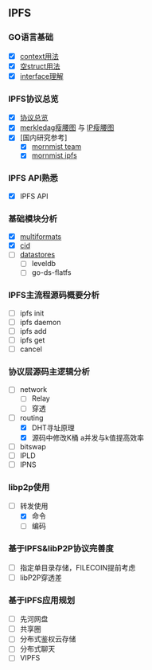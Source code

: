 ## IPFS

### GO语言基础
- [x] [context用法](https://gitlab.com/waynewyang/ipfs/tree/master/go-basic/context)
- [x] [空struct用法](https://gitlab.com/waynewyang/ipfs/tree/master/go-basic/nullstruct)
- [x] [interface理解](https://gitlab.com/waynewyang/ipfs/tree/master/go-basic/interface)

### IPFS协议总览
- [x] [协议总览](https://github.com/ipfs/specs/tree/master/architecture)
- [x] [merkledag瘦腰图](https://github.com/ipfs/specs/blob/master/merkledag/mdag.waist.png) 与 [IP瘦腰图](https://github.com/ipfs/specs/blob/master/merkledag/ip.waist.png)
- [x] [国内研究参考]
	- [x] [mornmist team](https://github.com/mornmist/Newcomer-Guide)
	- [x] [mornmist ipfs](https://github.com/mornmist/IPFS-For-Chinese)
### IPFS API熟悉
- [x] IPFS API

### 基础模块分析
- [x] [multiformats](https://gitlab.com/waynewyang/ipfs/blob/master/doc/multiformat.md)
- [x] [cid](https://gitlab.com/waynewyang/ipfs/blob/master/doc/cid.md)
- [ ] [datastores](https://gitlab.com/waynewyang/ipfs/blob/master/doc/datastores.md)
	- [ ] leveldb
	- [ ] go-ds-flatfs

### IPFS主流程源码概要分析
- [ ] ipfs init
- [ ] ipfs daemon
- [ ] ipfs add
- [ ] ipfs get
- [ ] cancel

### 协议层源码主逻辑分析
- [ ] network
	- [ ] Relay
	- [ ] 穿透
- [ ] routing
	- [x] DHT寻址原理
	- [x] 源码中修改K桶 a并发与k值提高效率
- [ ] bitswap
- [ ] IPLD
- [ ] IPNS

### libp2p使用
- [ ] 转发使用
	- [x] 命令
	- [ ] 编码

### 基于IPFS&libP2P协议完善度
- [ ] 指定单目录存储，FILECOIN提前考虑
- [ ] libP2P穿透差

### 基于IPFS应用规划
- [ ] 先河网盘
- [ ] 共享圈
- [ ] 分布式鉴权云存储
- [ ] 分布式聊天
- [ ] VIPFS
